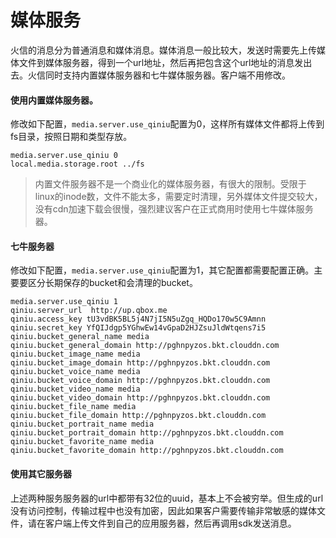 # 媒体服务
火信的消息分为普通消息和媒体消息。媒体消息一般比较大，发送时需要先上传媒体文件到媒体服务器，得到一个url地址，然后再把包含这个url地址的消息发出去。火信同时支持内置媒体服务器和七牛媒体服务器。客户端不用修改。

#### 使用内置媒体服务器。
修改如下配置，```media.server.use_qiniu```配置为0，这样所有媒体文件都将上传到fs目录，按照日期和类型存放。
```
media.server.use_qiniu 0
local.media.storage.root ../fs
```
> 内置文件服务器不是一个商业化的媒体服务器，有很大的限制。受限于linux的inode数，文件不能太多，需要定时清理，另外媒体文件提交较大，没有cdn加速下载会很慢，强烈建议客户在正式商用时使用七牛媒体服务器。

#### 七牛服务器
修改如下配置，```media.server.use_qiniu```配置为1，其它配置都需要配置正确。主要要区分长期保存的bucket和会清理的bucket。
```
media.server.use_qiniu 1
qiniu.server_url  http://up.qbox.me
qiniu.access_key tU3vdBK5BL5j4N7jI5N5uZgq_HQDo170w5C9Amnn
qiniu.secret_key YfQIJdgp5YGhwEw14vGpaD2HJZsuJldWtqens7i5
qiniu.bucket_general_name media
qiniu.bucket_general_domain http://pghnpyzos.bkt.clouddn.com
qiniu.bucket_image_name media
qiniu.bucket_image_domain http://pghnpyzos.bkt.clouddn.com
qiniu.bucket_voice_name media
qiniu.bucket_voice_domain http://pghnpyzos.bkt.clouddn.com
qiniu.bucket_video_name media
qiniu.bucket_video_domain http://pghnpyzos.bkt.clouddn.com
qiniu.bucket_file_name media
qiniu.bucket_file_domain http://pghnpyzos.bkt.clouddn.com
qiniu.bucket_portrait_name media
qiniu.bucket_portrait_domain http://pghnpyzos.bkt.clouddn.com
qiniu.bucket_favorite_name media
qiniu.bucket_favorite_domain http://pghnpyzos.bkt.clouddn.com
```

#### 使用其它服务器
上述两种服务服务器的url中都带有32位的uuid，基本上不会被穷举。但生成的url没有访问控制，传输过程中也没有加密，因此如果客户需要传输非常敏感的媒体文件，请在客户端上传文件到自己的应用服务器，然后再调用sdk发送消息。
